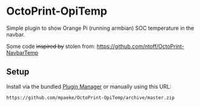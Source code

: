 # OctoPrint-OpiTemp

Simple plugin to show Orange Pi (running armbian) SOC temperature in the navbar.

Some code ~~inspired by~~ stolen from: https://github.com/ntoff/OctoPrint-NavbarTemp 

## Setup

Install via the bundled [Plugin Manager](https://github.com/foosel/OctoPrint/wiki/Plugin:-Plugin-Manager)
or manually using this URL:

    https://github.com/mpaeke/OctoPrint-OpiTemp/archive/master.zip
